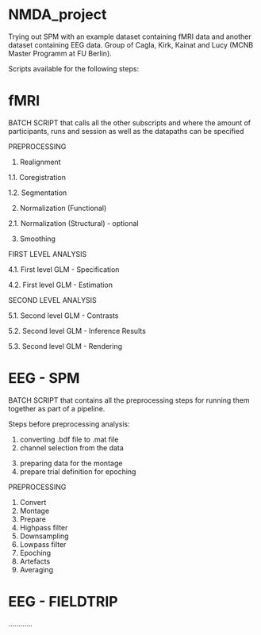 # NMDA_project

Trying out SPM with an example dataset containing fMRI data and another dataset containing EEG data. Group of Cagla, Kirk, Kainat and Lucy (MCNB Master Programm at FU Berlin).

Scripts available for the following steps:


# fMRI

BATCH SCRIPT that calls all the other subscripts and where the amount of participants, runs and session as well as the datapaths can be specified

PREPROCESSING

1. Realignment

1.1. Coregistration

1.2. Segmentation

2. Normalization (Functional)

2.1. Normalization (Structural) - optional

3. Smoothing

FIRST LEVEL ANALYSIS

4.1. First level GLM - Specification

4.2. First level GLM - Estimation

SECOND LEVEL ANALYSIS

5.1. Second level GLM - Contrasts

5.2. Second level GLM - Inference Results

5.3. Second level GLM - Rendering


# EEG - SPM

BATCH SCRIPT that contains all the preprocessing steps for running them together as part of a pipeline.  

Steps before preprocessing analysis:
1. converting .bdf file to .mat file 
2. channel selection from the data 
3) preparing data for the montage 
4) prepare trial definition for epoching 

PREPROCESSING

1. Convert
2. Montage 
3. Prepare
4. Highpass filter
5. Downsampling 
6. Lowpass filter 
7. Epoching 
8. Artefacts
9. Averaging 


# EEG - FIELDTRIP

............
